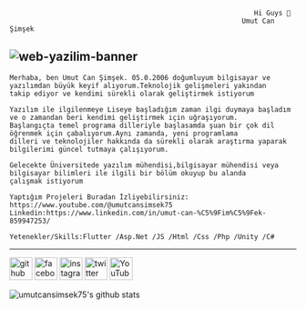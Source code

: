                                                                 Hi Guys 👋
                                                             Umut Can Şimşek


![web-yazilim-banner](https://user-images.githubusercontent.com/119808448/236118002-e9d877b4-4366-46a3-97ce-f76eba46ac76.jpg)
---
    Merhaba, ben Umut Can Şimşek. 05.0.2006 doğumluyum bilgisayar ve yazılımdan büyük keyif alıyorum.Teknolojik gelişmeleri yakından
    takip ediyor ve kendimi sürekli olarak geliştirmek istiyorum
            
    Yazılım ile ilgilenmeye Liseye başladığım zaman ilgi duymaya başladım ve o zamandan beri kendimi geliştirmek için uğraşıyorum.
    Başlangıçta temel programa dilleriyle başlasamda şuan bir çok dil öğrenmek için çabalıyorum.Aynı zamanda, yeni programlama            
    dilleri ve teknolojiler hakkında da sürekli olarak araştırma yaparak bilgilerimi güncel tutmaya çalışıyorum.
            
    Gelecekte Üniversitede yazılım mühendisi,bilgisayar mühendisi veya bilgisayar bilimleri ile ilgili bir bölüm okuyup bu alanda
    çalışmak istiyorum
            
    Yaptığım Projeleri Buradan İzliyebilirsiniz: https://www.youtube.com/@umutcansimsek75
    Linkedin:https://www.linkedin.com/in/umut-can-%C5%9Fim%C5%9Fek-859947253/
             
    Yetenekler/Skills:Flutter /Asp.Net /JS /Html /Css /Php /Unity /C#
---            
[<img src='https://cdn.jsdelivr.net/npm/simple-icons@3.0.1/icons/github.svg' alt='github' height='40'>](https://github.com/https://github.com/umutcansimsek75)  [<img src='https://cdn.jsdelivr.net/npm/simple-icons@3.0.1/icons/facebook.svg' alt='facebook' height='40'>](https://www.facebook.com/https://www.facebook.com/umuttcannsimseekk75?mibextid=ZbWKwL)  [<img src='https://cdn.jsdelivr.net/npm/simple-icons@3.0.1/icons/instagram.svg' alt='instagram' height='40'>](https://www.instagram.com/https://instagram.com/umutcansimsek75?igshid=ZDdkNTZiNTM=/)  [<img src='https://cdn.jsdelivr.net/npm/simple-icons@3.0.1/icons/twitter.svg' alt='twitter' height='40'>](https://twitter.com/https://twitter.com/umutcansimsek75)  [<img src='https://cdn.jsdelivr.net/npm/simple-icons@3.0.1/icons/youtube.svg' alt='YouTube' height='40'>](https://www.youtube.com/channel/https://www.youtube.com/@umutcansimsek75)  

![umutcansimsek75's github stats](https://github-readme-stats.vercel.app/api?username=umutcansimsek75&show_icons=true&theme=radical)

